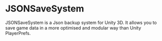 # JSONSaveSystem
 JSONSaveSystem is a Json backup system for Unity 3D. It allows you to save game data in a more optimised and modular way than Unity PlayerPrefs.
